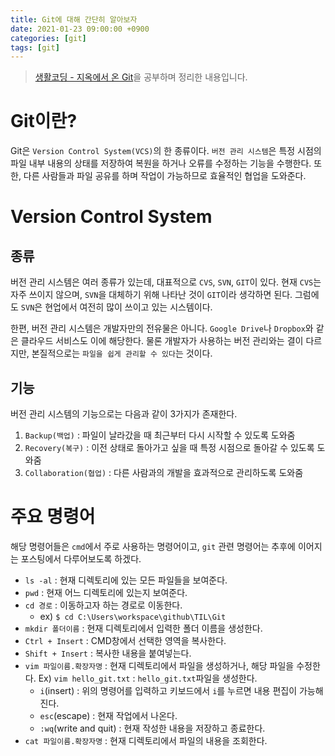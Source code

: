 ```yaml
---
title: Git에 대해 간단히 알아보자
date: 2021-01-23 09:00:00 +0900
categories: [git]
tags: [git]
---
```


> [생활코딩 - 지옥에서 온 Git](https://opentutorials.org/course/2708)을 공부하며 정리한 내용입니다.

# Git이란?

Git은 `Version Control System(VCS)`의 한 종류이다. `버전 관리 시스템`은 특정 시점의 파일 내부 내용의 상태를 저장하여 복원을 하거나 오류를 수정하는 기능을 수행한다. 또한, 다른 사람들과 파일 공유를 하며 작업이 가능하므로 효율적인 협업을 도와준다.

# Version Control System

## 종류

버전 관리 시스템은 여러 종류가 있는데, 대표적으로 `CVS`, `SVN`, `GIT`이 있다. 현재 `CVS`는 자주 쓰이지 않으며, `SVN`을 대체하기 위해 나타난 것이 `GIT`이라 생각하면 된다. 그럼에도 `SVN`은 현업에서 여전히 많이 쓰이고 있는 시스템이다.

한편, 버전 관리 시스템은 개발자만의 전유물은 아니다. `Google Drive`나 `Dropbox`와 같은 클라우드 서비스도 이에 해당한다. 물론 개발자가 사용하는 버전 관리와는 결이 다르지만, 본질적으로는 `파일을 쉽게 관리할 수 있다`는 것이다.

## 기능

버전 관리 시스템의 기능으로는 다음과 같이 3가지가 존재한다.

1. `Backup(백업)` : 파일이 날라갔을 때 최근부터 다시 시작할 수 있도록 도와줌
2. `Recovery(복구)` : 이전 상태로 돌아가고 싶을 때 특정 시점으로 돌아갈 수 있도록 도와줌
3. `Collaboration(협업)` : 다른 사람과의 개발을 효과적으로 관리하도록 도와줌

# 주요 명령어

해당 명령어들은 `cmd`에서 주로 사용하는 명령어이고, `git` 관련 명령어는 추후에 이어지는 포스팅에서 다루어보도록 하겠다.

- `ls -al` : 현재 디렉토리에 있는 모든 파일들을 보여준다.
- `pwd` : 현재 어느 디렉토리에 있는지 보여준다.
- `cd 경로` : 이동하고자 하는 경로로 이동한다.
  - ex) `$ cd C:\Users\workspace\github\TIL\Git`
- `mkdir 폴더이름` : 현재 디렉토리에서 입력한 폴더 이름을 생성한다.
- `Ctrl + Insert` : CMD창에서 선택한 영역을 복사한다.
- `Shift + Insert` : 복사한 내용을 붙여넣는다.
- `vim 파일이름.확장자명` : 현재 디렉토리에서 파일을 생성하거나, 해당 파일을 수정한다.
  Ex) `vim hello_git.txt` : `hello_git.txt`파일을 생성한다.
  - `i`(insert) : 위의 명령어를 입력하고 키보드에서 `i`를 누르면 내용 편집이 가능해진다.
  - `esc`(escape) : 현재 작업에서 나온다.
  - `:wq`(write and quit) : 현재 작성한 내용을 저장하고 종료한다.
- `cat 파일이름.확장자명` : 현재 디렉토리에서 파일의 내용을 조회한다.